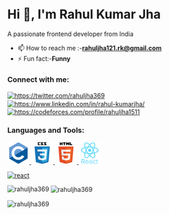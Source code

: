    <h1 align="left">Hi 👋, I'm Rahul Kumar Jha</h1>
   A passionate frontend developer from India


- 📫 How to reach me :-**rahuljha121.rk@gmail.com**
- ⚡ Fun fact:-**Funny**

<h3 align="left">Connect with me:</h3>
<p align="left">
<a href="https://x.com/Rahuljha369" target="blank"><img align="center" src="https://raw.githubusercontent.com/rahuldkjain/github-profile-readme-generator/master/src/images/icons/Social/twitter.svg" alt="https://twitter.com/rahuljha369" height=30"" width="40" /></a>
<a href="https://www.linkedin.com/in/rahul-kumar-jha8abc/" target="blank"><img align="center" src="https://raw.githubusercontent.com/rahuldkjain/github-profile-readme-generator/master/src/images/icons/Social/linked-in-alt.svg" alt="https://www.linkedin.com/in/rahul-kumarjha/" height="30" width="40" /></a>
<a href="https://codeforces.com/profile/rahuljha1511" target="blank"><img align="center" src="https://raw.githubusercontent.com/rahuldkjain/github-profile-readme-generator/master/src/images/icons/Social/codeforces.svg" alt="https://codeforces.com/profile/rahuljha1511" height="30" width="40" /></a>
</p>



<h3 align="left">Languages and Tools:</h3>
<p align="left"> <a href="https://www.cprogramming.com/" target="_blank" rel="noreferrer"> <img src="https://raw.githubusercontent.com/devicons/devicon/master/icons/c/c-original.svg" alt="c" width="50" height="50"/> </a> <a href="https://www.w3schools.com/css/" target="_blank" rel="noreferrer"> <img src="https://raw.githubusercontent.com/devicons/devicon/master/icons/css3/css3-original-wordmark.svg" alt="css3" width="50" height="50"/> </a> <a href="https://www.w3.org/html/" target="_blank" rel="noreferrer"> <img src="https://raw.githubusercontent.com/devicons/devicon/master/icons/html5/html5-original-wordmark.svg" alt="html5" width="50" height="50"/> </a> <a href="https://reactjs.org/" target="_blank" rel="noreferrer"> <img src="https://raw.githubusercontent.com/devicons/devicon/master/icons/react/react-original-wordmark.svg" alt="react" width="50" height="50"/> </a> </p>
 <a href="https://www.w3schools.com/js/" target="_blank" rel="noreferrer"> <img src="https://www.google.com/imgres?q=javascript&imgurl=https%3A%2F%2Fassets.learnvern.com%2Fcourse%2Ficons%2F21450.svg&imgrefurl=https%3A%2F%2Fwww.learnvern.com%2Fjavascript-tutorials&docid=lP4yainSfwrxTM&tbnid=LXykZtuP0iiBvM&vet=12ahUKEwjHyM37naaGAxUgr1YBHUJEDRYQM3oECGMQAA..i&w=800&h=800&hcb=2&ved=2ahUKEwjHyM37naaGAxUgr1YBHUJEDRYQM3oECGMQAA" alt="react" width="50" height="50"/> </a> </p>

<p><img align="left" src="https://github-readme-stats.vercel.app/api/top-langs?username=rahuljha369&show_icons=true&locale=en&layout=compact" alt="rahuljha369" /></p>

<p>&nbsp;<img align="center" src="https://github-readme-stats.vercel.app/api?username=rahuljha369&show_icons=true&locale=en" alt="rahuljha369" /></p>

<p><img align="center" src="https://github-readme-streak-stats.herokuapp.com/?user=rahuljha369&" alt="rahuljha369" /></p>
